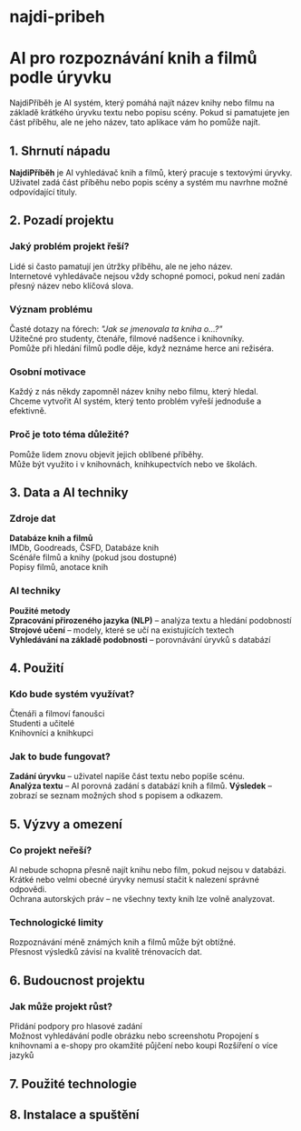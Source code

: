 # najdi-pribeh
# AI pro rozpoznávání knih a filmů podle úryvku 
NajdiPříběh je AI systém, který pomáhá najít název knihy nebo filmu na základě krátkého úryvku textu nebo popisu scény. Pokud si pamatujete jen část příběhu, ale ne jeho název, tato aplikace vám ho pomůže najít.  

##  1. Shrnutí nápadu  
**NajdiPříběh** je AI vyhledávač knih a filmů, který pracuje s textovými úryvky. Uživatel zadá část příběhu nebo popis scény a systém mu navrhne možné odpovídající tituly.  

##  2. Pozadí projektu  
### Jaký problém projekt řeší?  
 Lidé si často pamatují jen útržky příběhu, ale ne jeho název.  
 Internetové vyhledávače nejsou vždy schopné pomoci, pokud není zadán přesný název nebo klíčová slova.  

### Význam problému  
  Časté dotazy na fórech: *"Jak se jmenovala ta kniha o…?"*  
  Užitečné pro studenty, čtenáře, filmové nadšence i knihovníky.  
  Pomůže při hledání filmů podle děje, když neznáme herce ani režiséra.  

### Osobní motivace  
 Každý z nás někdy zapomněl název knihy nebo filmu, který hledal.  
 Chceme vytvořit AI systém, který tento problém vyřeší jednoduše a efektivně.  

### Proč je toto téma důležité?  
  Pomůže lidem znovu objevit jejich oblíbené příběhy.  
  Může být využito i v knihovnách, knihkupectvích nebo ve školách.  

##  3. Data a AI techniky  
### Zdroje dat  
 **Databáze knih a filmů**  
 IMDb, Goodreads, ČSFD, Databáze knih  
 Scénáře filmů a knihy (pokud jsou dostupné)  
 Popisy filmů, anotace knih  

### AI techniky  
 **Použité metody**  
 **Zpracování přirozeného jazyka (NLP)** – analýza textu a hledání podobností  
 **Strojové učení** – modely, které se učí na existujících textech  
 **Vyhledávání na základě podobnosti** – porovnávání úryvků s databází  

##  4. Použití  
### Kdo bude systém využívat?  
Čtenáři a filmoví fanoušci   
Studenti a učitelé  
Knihovníci a knihkupci   

### Jak to bude fungovat?  
 **Zadání úryvku** – uživatel napíše část textu nebo popíše scénu.  
 **Analýza textu** – AI porovná zadání s databází knih a filmů.
 **Výsledek** – zobrazí se seznam možných shod s popisem a odkazem.  

##  5. Výzvy a omezení  
### Co projekt neřeší?  
 AI nebude schopna přesně najít knihu nebo film, pokud nejsou v databázi.  
 Krátké nebo velmi obecné úryvky nemusí stačit k nalezení správné odpovědi.  
 Ochrana autorských práv – ne všechny texty knih lze volně analyzovat.  

### Technologické limity  
 Rozpoznávání méně známých knih a filmů může být obtížné.  
 Přesnost výsledků závisí na kvalitě trénovacích dat.  

##  6. Budoucnost projektu  
### Jak může projekt růst?  
 Přidání podpory pro hlasové zadání  
 Možnost vyhledávání podle obrázku nebo screenshotu 
 Propojení s knihovnami a e-shopy pro okamžité půjčení nebo koupi
 Rozšíření o více jazyků  

## 7. Použité technologie  

## 8. Instalace a spuštění  

